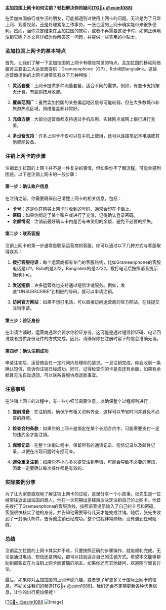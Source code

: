 **孟加拉国上网卡如何注销？轻松解决你的疑问[[TG💪+ @esim1088](https://t.me/s/esim1088)]**

在孟加拉国旅行或生活的朋友，可能都遇到过使用上网卡的问题。无论是为了日常上网、观看视频，还是处理紧急工作事务，一张合适的上网卡确实能带来很多便利。然而，当你决定结束在孟加拉国的旅程，或者不再需要这张卡时，如何正确地注销它呢？本文将详细为你解答这一问题，并提供一些实用的小贴士。

### 孟加拉国上网卡的基本特点

首先，让我们了解一下孟加拉国的上网卡有哪些常见的特点。孟加拉国的移动网络服务主要由三大运营商提供：Grameenphone（GP）、Robi和Banglalink。这些运营商提供的上网卡通常具有以下几种特性：

1. **灵活套餐**：上网卡提供多种流量套餐，适合不同的需求。例如，有些卡支持按天计费，有些则按月收费。
   
2. **覆盖范围广**：虽然孟加拉国的某些偏远地区信号可能较弱，但在大多数城市和旅游热点区域，网络覆盖都非常好。

3. **充值方便**：大部分运营商都支持通过手机应用、实体网点或网上银行进行充值。

4. **多设备支持**：许多上网卡不仅可以在手机上使用，还可以连接笔记本电脑或其他智能设备。

### 注销上网卡的步骤

注销孟加拉国的上网卡并不是一件复杂的事情，但如果你不了解流程，可能会感到困惑。以下是注销上网卡的一般步骤：

#### 第一步：确认账户信息

在注销之前，你需要确保自己清楚上网卡的相关信息，包括：

- **卡号**：这是你在购买上网卡时收到的号码，通常会印在卡面上。
- **密码**：如果你绑定了某个账户或进行了充值，记得确认登录密码。
- **余额情况**：注销前最好确认卡内是否有未使用的余额，避免不必要的损失。

#### 第二步：联系客服

注销上网卡的第一步通常是联系运营商的客服。你可以通过以下几种方式与客服取得联系：

1. **拨打客服电话**：每个运营商都有专门的客服热线，比如Grameenphone的客服电话是*121*，Robi的是*222*，Banglalink的是*2222*。拨打电话后按照语音提示操作即可。

2. **发送短信**：许多运营商也支持通过短信注销服务。例如，发送“UNSUBSCRIBE”到相应的号码，就可以申请注销。

3. **访问官方网站**：如果不想打电话，可以直接访问运营商的官方网站，在线提交注销申请。

#### 第三步：验证身份

在申请注销时，运营商通常会要求你验证身份。这可能是通过短信验证码、电话回访或者提供身份证件的方式完成。因此，请确保你在注册时留下的信息准确无误。

#### 第四步：确认注销成功

申请注销后，运营商会在一定时间内处理你的请求。一旦注销完成，你会收到一条确认短信，告诉你注销已经成功。同时，记得检查你的卡是否还有余额，如果有余额且无法自动退回，可以联系客服协商退款事宜。

### 注意事项

在注销上网卡的过程中，有一些小细节需要注意，以确保整个过程顺利进行：

1. **提前准备**：在注销前，确保所有相关资料齐全，这样可以节省时间并避免不必要的麻烦。

2. **检查合约条款**：如果你的上网卡是绑定在某个长期合约中，可能需要支付一定的违约金才能注销。

3. **保留记录**：在整个注销过程中，保留所有的通话记录、短信记录以及邮件记录，以便在出现问题时有据可查。

4. **避免重复注销**：如果你不小心多次提交注销申请，可能会导致不必要的麻烦，因此一定要确认每次操作都是有效的。

### 实际案例分享

为了让大家更直观地了解注销上网卡的过程，这里分享一个小故事。张先生是一位经常往返孟加拉国的商人，他在一次短期出差结束后决定注销自己的上网卡。他首先拨打了Grameenphone的客服热线，按照语音提示输入了自己的卡号和密码。客服很快核实了他的身份，并告知他需要等待几天才能完成注销。随后，张先生收到了一封确认邮件，告诉他注销已经成功。整个过程非常顺畅，没有遇到任何阻碍。

### 总结

注销孟加拉国的上网卡其实并不难，只要按照正确的步骤操作，就能顺利完成。无论是通过电话、短信还是网站，都可以找到适合自己的注销方式。希望本文能够帮助到那些正在为注销上网卡而苦恼的朋友。如果你还有其他疑问，欢迎随时留言讨论。

最后，如果你对孟加拉国的上网卡感兴趣，或者想了解更多关于国际上网卡的信息，不妨关注我们的频道[[TG💪+ @esim1088](https://t.me/s/esim1088)]。我们还会不定期更新各种优惠信息，让你的出行更加便捷！

[[TG💪+ @esim1088](https://t.me/s/esim1088) ![Image](https://i.postimg.cc/4NQfJmqS/Snipaste-2025-05-13-00-14-12.png)]